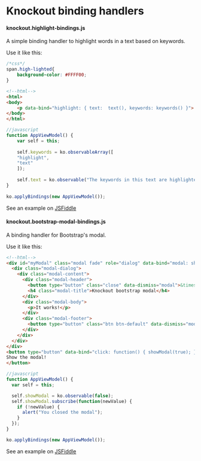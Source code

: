 # Knockout binding handlers
#### knockout.highlight-bindings.js


A simple binding handler to highlight words in a text based on keywords.

Use it like this:

```css
/*css*/
span.high-lighted{
	background-color: #FFFF00;
}
```

```html
<!--html-->
<html>
<body>
	<p data-bind="highlight: { text:  text(), keywords: keywords() }">
</body>
</html>
```

```javascript
//javascript
function AppViewModel() {
    var self = this;
 
    self.keywords = ko.observableArray([
	"highlight",
	"text"
    ]);
 
    self.text = ko.observable("The keywords in this text are highlighted.");
}
 
ko.applyBindings(new AppViewModel());

```

See an example on [JSFiddle](https://jsfiddle.net/brechtb86/jskjdhqv/)

#### knockout.bootstrap-modal-bindings.js

A binding handler for Bootstrap's modal.

Use it like this:

```html
<!--html-->
<div id="myModal" class="modal fade" role="dialog" data-bind="modal: showModal">
  <div class="modal-dialog">
    <div class="modal-content">
      <div class="modal-header">
        <button type="button" class="close" data-dismiss="modal">&times;</button>
        <h4 class="modal-title">Knockout bootstrap modal</h4>
      </div>
      <div class="modal-body">
        <p>It works!</p>
      </div>
      <div class="modal-footer">
        <button type="button" class="btn btn-default" data-dismiss="modal">Close</button>
      </div>
    </div>
  </div>
</div>
<button type="button" data-bind="click: function() { showModal(true); }">
Show the modal!
</button>
```

```javascript
//javascript
function AppViewModel() {
  var self = this;

  self.showModal = ko.observable(false);
  self.showModal.subscribe(function(newValue) {
    if (!newValue) {
      alert("You closed the modal");
    }
  });
}

ko.applyBindings(new AppViewModel());
```

See an example on [JSFiddle](https://jsfiddle.net/brechtb86/dnj1n1dg/3/)






